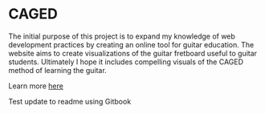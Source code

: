 # CAGED

The initial purpose of this project is to expand my knowledge of web development practices by creating an online tool for guitar education. The website aims to create visualizations of the guitar fretboard useful to guitar students. Ultimately I hope it includes compelling visuals of the CAGED method of learning the guitar.

Learn more [here](https://jpcalabrese.com/3aff215e31da4a37b1558d23f875626e?v=940fa4dc725b4e78bbf2b1a385b41587\&p=3e2ea6bdfca14205acb09bc52ed67fe4\&pm=c)

Test update to readme using Gitbook
